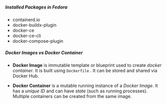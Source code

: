 ##### Installed Packages in Fedora
 - containerd.io            
 - docker-buildx-plugin
 - docker-ce
 - docker-ce-cli
- docker-compose-plugin

##### Docker Images vs Docker Container
-  **Docker Image** is immutable template or blueprint used to create *docker container*. It is built using `Dockerfile` . It can be stored and shared via Docker Hub.

- **Docker Container** is a mutable running instance of a *Docker Image*. It has a *unique ID* and can have *state* (such as running processes). Multiple containers can be created from the same image.

